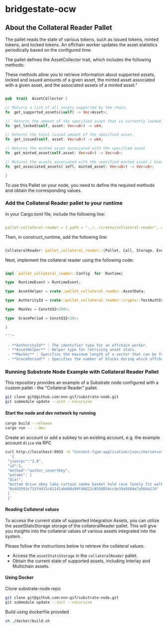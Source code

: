 # bridgestate-ocw

## About the Collateral Reader Pallet

The pallet reads the state of various tokens, such as issued tokens, minted tokens, and locked tokens. An offchain worker updates the asset statistics periodically based on the configured time.

The pallet defines the AssetCollector trait, which includes the following methods:

These methods allow you to retrieve information about supported assets, locked and issued amounts of a given asset, the minted asset associated with a given asset, and the associated assets of a minted asset."

```rust

pub  trait  AssetCollector {

// Returns a list of all assets supported by the chain.
fn  get_supported_assets(&self) -> Vec<Asset>;

//  Returns the amount of the specified asset that is currently locked.
fn  get_locked(self, asset: Vec<u8>) -> u64;

// Returns the total issued amount of the specified asset.
fn  get_issued(self, asset: Vec<u8>) -> u64;

// Returns the minted asset associated with the specified asset
fn  get_minted_asset(self,asset: Vec<u8>) -> Vec<u8>;

// Returns the assets associated with the specified minted asset.( Used by Bridge Adaptor(wip))
fn  get_associated_assets( sefl, minted_asset: Vec<u8>) -> Vec<u8>;

}

```

To use this Pallet on your node, you need to define the required methods and obtain the corresponding values.

### Add the Collateral Reader pallet to your runtime

In your Cargo.toml file, include the following line:

```yml

pallet-collateral-reader = { path = "../../crates/collateral-reader", default-features = false }

```

Then, in construct_runtime, add the following line:

```rust

CollateralReader: pallet_collateral_reader::{Pallet, Call, Storage, Event<T>} = 110,

```

Next, implement the collateral reader using the following code:

```rust

impl  pallet_collateral_reader::Config  for  Runtime{

type  RuntimeEvent = RuntimeEvent;

type  AssetHelper = crate::pallet_collateral_reader::AssetData;

type  AuthorityId = crate::pallet_collateral_reader::crypto::TestAuthId;

type  MaxVec = ConstU32<100>;

type  GracePeriod = ConstU32<10>;

}

```"

 - **AuthorityId** : The identifier type for an offchain worker.
 - **AssetHelper** : Helper type for retriving asset stats.
 - **MaxVec** : Specifies the maximum length of a vector that can be for Asset Name
 - **GracePeriod** : Specifies the number of blocks during which offchain worker will update data on chain

```

### Running Substrate Node Example with Collateral Reader Pallet

This repository provides an example of a Substrate node configured with a custom pallet - the "Collateral Reader" pallet.  

```sh
git clone git@github.com:nnn-gif/substrate-node.git
git submodule update --init --recursive

```

#### Start the node and dev network by running

```sh
cargo build --release
cargo run -- --dev
```

Create an account or add a subkey to an existing account, e.g. the example account `Alice` via RPC

```sh
curl http://localhost:9933 -H "Content-Type:application/json;charset=utf-8" -d \
  '{
 "jsonrpc":"2.0",
 "id":1,
 "method":"author_insertKey",
 "params": [
 "dia!",
 "bottom drive obey lake curtain smoke basket hold race lonely fit walk//Alice",
 "0xd43593c715fdd31c61141abd04a99fd6822c8558854ccde39a5684e7a56da27d"
 ]
 }'

```

#### Reading Collateral values

To access the current state of supported Integration Assets, you can utilize the assetStatsStorage storage of the collateralReader pallet. This will give you insights into the collateral values of various assets integrated into the system.

Please follow the instructions below to retrieve the collateral values:

- Access the `assetStatsStorage` in the `collateralReader` pallet.
- Obtain the current state of supported assets, including Interlay and Multichain assets.

#### Using Docker

Clone substrate-node repo

```sh
git clone git@github.com:nnn-gif/substrate-node.git
git submodule update --init --recursive

```

Build using dockerfile provided

```sh
sh ./docker/build.sh
```
